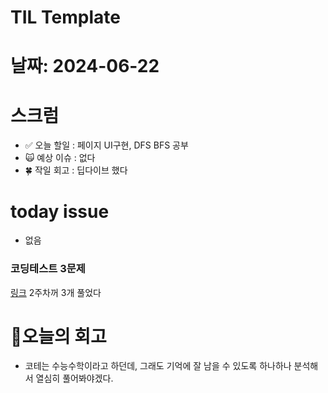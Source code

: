 # TIL Template

# 날짜: 2024-06-22

# 스크럼
- ✅ 오늘 할일 : 페이지 UI구현, DFS BFS 공부
- 🙀 예상 이슈 : 없다
- 🍀 작일 회고 : 딥다이브 했다

# today issue
- 없음

### 코딩테스트 3문제
[링크](https://github.com/yzooop/Algorithm?tab=readme-ov-file)
2주차꺼 3개 풀었다




# 🎱오늘의 회고
- 코테는 수능수학이라고 하던데, 그래도 기억에 잘 남을 수 있도록 하나하나 분석해서 열심히 풀어봐야겠다.

